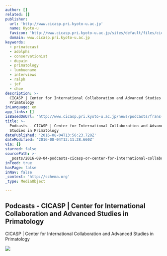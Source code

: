 ```yaml
---
author: []
related: []
publisher:
  url: 'http://www.cicasp.pri.kyoto-u.ac.jp'
  name: Kyoto-u
  favicon: 'http://www.cicasp.pri.kyoto-u.ac.jp/sites/default/files/cicasp_favicon.ico'
  domain: www.cicasp.pri.kyoto-u.ac.jp
keywords:
  - primatecast
  - adolphs
  - conservationist
  - dupain
  - primatology
  - lumbuenamo
  - interviews
  - ralph
  - jef
  - choe
description: >-
  CICASP | Center for International Collaboration and Advanced Studies in
  Primatology
inLanguage: en
app_links: []
isBasedOnUrl: 'http://www.cicasp.pri.kyoto-u.ac.jp/news/podcasts/frans-de-waalRL'
title: >-
  Podcasts - CICASP | Center for International Collaboration and Advanced
  Studies in Primatology
datePublished: '2016-08-04T13:56:23.720Z'
dateModified: '2016-08-04T13:11:28.660Z'
via: {}
starred: false
sourcePath: >-
  _posts/2016-08-04-podcasts-cicasp-or-center-for-international-collaboration-a.md
inFeed: true
hasPage: false
inNav: false
_context: 'http://schema.org'
_type: MediaObject

---
```

<article style=""><h1>Podcasts - CICASP | Center for International Collaboration and Advanced Studies in Primatology</h1><p>CICASP | Center for International Collaboration and Advanced Studies in Primatology</p><img src="http://www.cicasp.pri.kyoto-u.ac.jp/sites/default/files/imagecache/banner/banner/banner-applications.jpg" /></article>